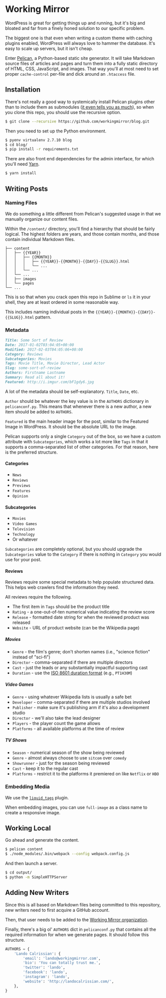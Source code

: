 # Working Mirror

WordPress is great for getting things up and running, but it's big and bloated and far from a finely honed solution to our specific problem.

The biggest one is that even when writing a custom theme with caching plugins enabled, WordPress will always love to hammer the database. It's easy to scale up servers, but it isn't cheap.

Enter [Pelican](https://github.com/getpelican/pelican), a Python-based static site generator. It will take Markdown source files of articles and pages and turn them into a fully static directory of HTML, CSS, JavaScript, and images. That way you'll at most need to set proper `cache-control` per-file and dick around an `.htaccess` file.

## Installation

There's not really a good way to systemically install Pelican plugins other than to include them as submodules ([it even tells you as much](https://github.com/getpelican/pelican-plugins)), so when you clone this repo, you should use the recursive option.

```bash
$ git clone --recursive https://github.com/workingmirror/blog.git
```

Then you need to set up the Python environment.

```bash
$ pyenv virtualenv 2.7.10 blog
$ cd blog/
$ pip install -r requirements.txt
```

There are also front end dependencies for the admin interface, for which you'll need [Yarn](https://yarnpkg.com/).

```bash
$ yarn install
```

## Writing Posts

### Naming Files

We do something a little different from Pelican's suggested usage in that we manually organize our content files.

Within the `/content/` directory, you'll find a hierarchy that should be fairly logical. The highest folders are years, and those contain months, and those contain individual Markdown files.

```
├── content
│   ├── {{YEAR}}
│   │   ├── {{MONTH}}
│   │   │   ├── {{YEAR}}-{{MONTH}}-{{DAY}}-{{SLUG}}.html
│   │   │   └── ...
│   │   └── ...
│   └── ...
│   ├── images
│   └── pages
└── ...
```

This is so that when you crack open this repo in Sublime or `ls` it in your shell, they are at least ordered in some reasonable way.

This includes naming individual posts in the `{{YEAR}}-{{MONTH}}-{{DAY}}-{{SLUG}}.html` pattern.

### Metadata

```Markdown
Title: Some Sort of Review
Date: 2017-01-02T03:04:05+00:00
Modified: 2017-02-03T04:05:06+00:00
Category: Reviews
Subcategories: Movies
Tags: Movie Title, Movie Director, Lead Actor
Slug: some-sort-of-review
Authors: Firstname Lastname
Summary: Read all about it!
Featured: http://i.imgur.com/bF1gdy6.jpg
```

A lot of the metadata should be self-explanatory. `Title`, `Date`, etc.

`Author` should be whatever the key value is in the `AUTHORS` dictionary in `pelicanconf.py`. This means that whenever there is a new author, a new item should be added to `AUTHORS`.

`Featured` is the main header image for the post, similar to the Featured Image in WordPress. It should be the absolute URL to the image.

Pelican supports only a single `Category` out of the box, so we have a custom attribute with `Subcategories`, which works a lot more like `Tags` in that it supports a comma-separated list of other categories. For that reason, here is the preferred structure.

#### Categories

- `News`
- `Reviews`
- `Previews`
- `Features`
- `Opinion`

#### Subcategories

- `Movies`
- `Video Games`
- `Television`
- `Technology`
- Or whatever

`Subcategories` are completely optional, but you should upgrade the `Subcategories` value to the `Category` if there is nothing in `Category` you would use for your post.

#### Reviews

Reviews require some special metadata to help populate structured data. This helps web crawlers find the information they need.

All reviews require the following.

- The first item in `Tags` should be the product title
- `Rating` - a one-out-of-ten numerical value indicating the review score
- `Release` - formatted date string for when the reviewed product was released
- `Website` - URL of product website (can be the Wikipedia page)

##### Movies

- `Genre` - the film's genre; don't shorten names (i.e., "science fiction" instead of "sci-fi")
- `Director` - comma-separated if there are multiple directors
- `Cast` - just the leads or any substantially impactful supporting cast
- `Duration` - use the [ISO 8601 duration format](http://en.wikipedia.org/wiki/ISO_8601) (e.g., `PT1H30M`)

##### Video Games

- `Genre` -  using whatever Wikipedia lists is usually a safe bet
- `Developer` - comma-separated if there are multiple studios involved
- `Publisher` - make sure it's publishing arm if it's also a development studio
- `Director` - we'll also take the lead designer
- `Players` - the player count the game allows
- `Platforms` - all available platforms at the time of review

##### TV Shows

- `Season` - numerical season of the show being reviewed
- `Genre` - almost always choose to use `sitcom` over `comedy`
- `Showrunner` - just for the season being reviewed
- `Cast` - keep it to the regular cast
- `Platforms` - restrict it to the platforms it premiered on like `Netflix` or `HBO`

### Embedding Media

We use the [`liquid_tags`](https://github.com/getpelican/pelican-plugins/tree/master/liquid_tags) plugin.

When embedding images, you can use `full-image` as a class name to create a responsive image.

## Working Local

Go ahead and generate the content.

```bash
$ pelican content
$ ./node_modules/.bin/webpack --config webpack.config.js
```

And then launch a server.

```bash
$ cd output/
$ python -m SimpleHTTPServer
```

## Adding New Writers

Since this is all based on Markdown files being committed to this repository, new writers need to first acquire a GitHub account.

Then, that user needs to be added to the [Working Mirror organization](https://github.com/orgs/workingmirror/people).

Finally, there's a big ol' `AUTHORS` dict in `pelicanconf.py` that contains all the required information for when we generate pages. It should follow this structure.

```python
AUTHORS = {
    'Lando Calrissian': {
        'email': 'lando@workingmirror.com',
        'bio': 'You can totally trust me.',
        'twitter': 'lando',
        'facebook': 'lando',
        'instagram': 'lando',
        'website': 'http://landocalrissian.com/',
    },
}
```
